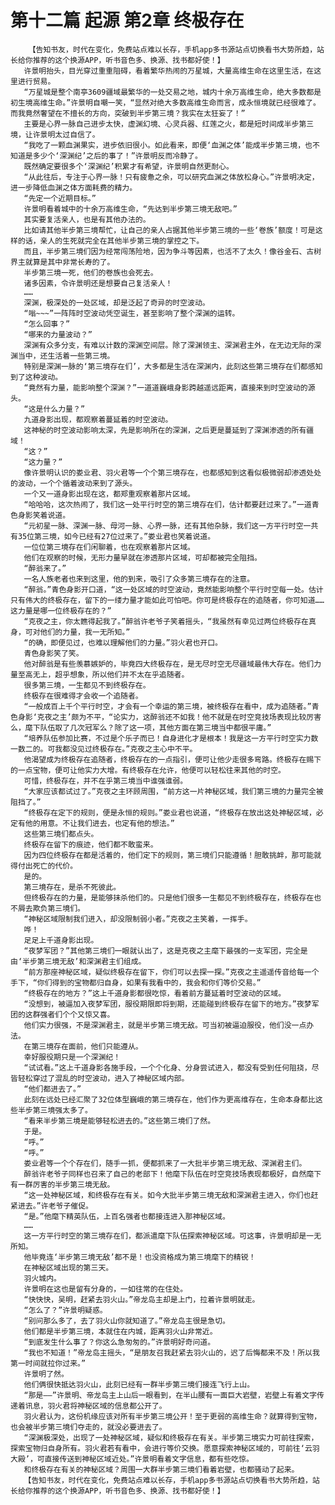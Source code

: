 # 第十二篇 起源 第2章 终极存在
        【告知书友，时代在变化，免费站点难以长存，手机app多书源站点切换看书大势所趋，站长给你推荐的这个换源APP，听书音色多、换源、找书都好使！】
       许景明抬头，目光穿过重重阻碍，看着繁华热闹的万星城，大量高维生命在这里生活，在这里进行贸易。
       “万星城是整个南亭3609疆域最繁华的一处交易之地，城内十余万高维生命，绝大多数都是初生境高维生命。”许景明自嘲一笑，“显然对绝大多数高维生命而言，成永恒境就已经很难了。而我竟然奢望在不擅长的方向，突破到半步第三境？我实在太狂妄了！”
       主要是心界一脉自己进步太快，虚渊幻境、心灵兵器、红莲之火，都是短时间成半步第三境，让许景明太过自信了。
       “我吃了一颗血渊果实，进步依旧很小。如此看来，即便‘血渊之体’能成半步第三境，也不知道是多少个‘深渊纪’之后的事了！”许景明反而冷静了。
       既然确定要很多个‘深渊纪’积累才有希望，许景明自然更耐心。
       “从此往后，专注于心界一脉！只有疲惫之余，可以研究血渊之体放松身心。”许景明决定，进一步降低血渊之体方面耗费的精力。
       “先定一个近期目标。”
       许景明看着城中的十余万高维生命，“先达到半步第三境无敌吧。”
       其实要复活亲人，也是有其他办法的。
       比如请其他半步第三境帮忙，让自己的亲人占据其他半步第三境的一些‘卷族’额度！可是这样的话，亲人的生死就完全在其他半步第三境的掌控之下。
       而且，半步第三境们因为经常闯荡险地，因为争斗等因素，也活不了太久！像谷金石、古树界主就算是其中非常长寿的了。
       半步第三境一死，他们的卷族也会死去。
       诸多因素，令许景明还是想要自己复活亲人！
       ……
       深渊，极深处的一处区域，却是泛起了奇异的时空波动。
       “嗡~~~”一阵阵时空波动凭空诞生，甚至影响了整个深渊的运转。
       “怎么回事？”
       “哪来的力量波动？”
       深渊有众多分支，有难以计数的深渊空间层。除了深渊领主、深渊君主外，在无边无际的深渊当中，还生活着一些第三境。
       特别是深渊一脉的‘第三境存在们’，大多都是生活在深渊内，此刻这些第三境存在们都感知到了这种波动。
       “竟然有力量，能影响整个深渊？”一道道巍峨身影跨越遥远距离，直接来到时空波动的源头。
       “这是什么力量？”
       九道身影出现，都观察着蔓延着的时空波动。
       这神秘的时空波动影响太深，先是影响所在的深渊，之后更是蔓延到了深渊渗透的所有疆域！
       “这？”
       “这力量？”
       像许景明认识的娄业君、羽火君等一个个第三境存在，也都感知到这看似极微弱却渗透处处的波动，一个个循着波动来到了源头。
       一个又一道身影出现在这，都郑重观察着那片区域。
       “哈哈哈，这次热闹了，我们这一处平行时空的第三境存在们，估计都要赶过来了。”一道青色身影笑着说道。
       “元初星一脉、深渊一脉、母河一脉、心界一脉，还有其他杂脉，我们这一方平行时空一共有35位第三境，如今已经有27位过来了。”娄业君也笑着说道。
       一位位第三境存在们闲聊着，也在观察着那片区域。
       他们在观察的时候，无形力量早就在渗透那片区域，可却都被完全阻挡。
       “醉翁来了。”
       一名人族老者也来到这里，他的到来，吸引了众多第三境存在的注意。
       “醉翁。”青色身影开口道，“这一处区域的时空波动，竟然能影响整个平行时空每一处。估计只有伟大的终极存在，留下的一缕力量才能如此可怕吧。你可是终极存在的追随者，你可知道……这力量是哪一位终极存在的？”
       “克夜之主，你太瞧得起我了。”醉翁许老爷子笑着摇头，“我虽然有幸见过两位终极存在真身，可对他们的力量，我一无所知。”
       “的确，即便见过，也难以理解他们的力量。”羽火君也开口。
       青色身影笑了笑。
       他对醉翁是有些羡慕嫉妒的，毕竟四大终极存在，是无尽时空无尽疆域最伟大存在。他们力量至高无上，超乎想象，所以他们并不太在乎追随者。
       很多第三境，一生都见不到终极存在。
       终极存在很难得才会收一个追随者。
       “一般成百上千个平行时空，才会有一个幸运的第三境，被终极存在看中，成为追随者。”青色身影‘克夜之主’颇为不平，“论实力，这醉翁还不如我！他不就是在时空竞技场表现比较厉害么，麾下队伍取了几次冠军么？除了这一项，其他方面在第三境当中都很平庸。”
       “培养队伍参加比赛，不过是个乐子而已！自身进化才是根本！我是这一方平行时空实力数一数二的。可我都没见过终极存在。”克夜之主心中不平。
       他渴望成为终极存在追随者，终极存在的一点指引，便可让他少走很多弯路。终极存在赐下的一点宝物，便可让他实力大增。有终极存在允许，他便可以轻松往来其他的时空。
       可惜，终极存在，并不在乎第三境当中谁强谁弱。
       “大家应该都试过了。”克夜之主环顾周围，“前方这一片神秘区域，我们第三境的力量完全被阻挡了。”
       “终极存在定下的规则，便是永恒的规则。”娄业君也说道，“终极存在放出这处神秘区域，必定有他的用意。不让我们进去，也定有他的想法。”
       这些第三境们都点头。
       终极存在留下的痕迹，他们都不敢蛮来。
       因为四位终极存在都是活着的，他们定下的规则，第三境们只能遵循！胆敢挑衅，那可能就得付出死亡的代价。
       是的。
       第三境存在，是杀不死彼此。
       但终极存在的力量，是能够抹杀他们的。只是他们很多一生都见不到终极存在，终极存在也不屑去欺负第三境们。
       “神秘区域限制我们进入，却没限制弱小者。”克夜之主笑着，一挥手。
       哗！
       足足上千道身影出现。
       “夜梦军团？”其他第三境们一眼就认出了，这是克夜之主麾下最强的一支军团，完全是由‘半步第三境无敌’和深渊君主们组成。
       “前方那座神秘区域，疑似终极存在留下，你们可以去探一探。”克夜之主遥遥传音给每一个手下，“你们得到的宝物都归自身，如果有我看中的，我会和你们等价交易。”
       “终极存在的地方？”这上千道身影都很吃惊，看着前方蔓延着时空波动的区域。
       “没想到，被逼加入夜梦军团，服役期限即将到期，还能碰到终极存在留下的地方。”夜梦军团的这群强者们个个又惊又喜。
       他们实力很强，不是深渊君主，就是半步第三境无敌。可当初被逼迫服役，他们没一点办法。
       在第三境存在面前，他们只能遵从。
       幸好服役期只是一个深渊纪！
       “试试看。”这上千道身影各施手段，一个个化身、分身尝试进入，都没有受到任何阻挠，尽皆轻松穿过了混乱的时空波动，进入了神秘区域内部。
       “他们都进去了。”
       此刻在远处已经汇聚了32位体型巍峨的第三境存在，他们作为更高维存在，生命本身都比这些半步第三境强太多了。
       “看来半步第三境是能够轻松进去的。”这些第三境们了然。
       于是。
       “呼。”
       “呼。”
       娄业君等一个个存在们，随手一抓，便都抓来了一大批半步第三境无敌、深渊君主们。
       醉翁许老爷子同样也召来了自己的老部下！他麾下队伍在时空竞技场表现都极好，自然麾下有一群厉害的半步第三境无敌。
       “这一处神秘区域，和终极存在有关。如今大批半步第三境无敌和深渊君主进入，你们也赶紧进去。”许老爷子催促。
       “是。”他麾下精英队伍，上百名强者也都接连进入那神秘区域。
       ……
       这一方平行时空的第三境存在们，都派遣麾下队伍探索神秘区域。可这事，许景明却是一无所知。
       他毕竟连‘半步第三境无敌’都不是！也没资格成为第三境麾下的精锐！
       在神秘区域出现的第三天。
       羽火城内。
       许景明在这也是留有分身的，一如往常的在住处。
       “快快快，吴明，赶紧去羽火山。”帝龙岛主却是上门，拉着许景明就走。
       “怎么了？”许景明疑惑。
       “别问那么多了，去了羽火山你就知道了。”帝龙岛主很是急切。
       他们都是半步第三境，本就住在内城，距离羽火山非常近。
       “到底发生什么事了？你这么急匆匆的。”许景明好奇问道。
       “我也不知道！”帝龙岛主摇头，“是朋友召我赶紧去羽火山的，迟了后悔都来不及！所以我第一时间就拉你过来。”
       许景明了然。
       他们俩很快抵达羽火山，此刻已经有一群半步第三境们接连飞行上山。
       “那是——”许景明、帝龙岛主上山后一眼看到，在半山腰有一面巨大岩壁，岩壁上有着文字传递着讯息，羽火君将神秘区域的信息都公开了。
       羽火君认为，这份机缘应该对所有半步第三境公开！至于更弱的高维生命？就算得到宝物，也会被半步第三境们夺走的，就没必要进去了。
       “深渊极深处，出现了一处神秘区域，疑似和终极存在有关。半步第三境实力可前往探索，探索宝物归自身所有。羽火君若有看中，会进行等价交换。愿意探索神秘区域的，可前往‘云羽大殿’，可直接传送到神秘区域近处。”许景明看着文字信息，都有些吃惊。
       和终极存在有关的神秘区域？周围一大群半步第三境们看着岩壁，也都骚动了起来。
       【告知书友，时代在变化，免费站点难以长存，手机app多书源站点切换看书大势所趋，站长给你推荐的这个换源APP，听书音色多、换源、找书都好使！】